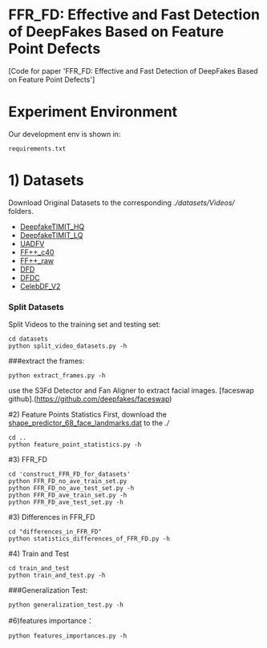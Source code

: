 # FFR_FD: Effective and Fast Detection of DeepFakes Based on Feature Point Defects

[Code for paper 'FFR_FD: Effective and Fast Detection of DeepFakes Based on Feature Point Defects']



#   Experiment Environment
Our development env is shown in:
```
requirements.txt
```


# 1) Datasets
Download Original Datasets to the corresponding *./datasets/Videos/* folders.
* [DeepfakeTIMIT_HQ](https://www.idiap.ch/dataset/deepfaketimit) 
* [DeepfakeTIMIT_LQ](https://www.idiap.ch/dataset/deepfaketimit) 
* [UADFV](https://github.com/danmohaha/WIFS2018_In_Ictu_Oculi) 
* [FF++_c40](https://github.com/ondyari/FaceForensics) 
* [FF++_raw](https://github.com/ondyari/FaceForensics) 
* [DFD](https://ai.googleblog.com/2019/09/contributing-data-to-deepfake-detection.html) 
* [DFDC](https://www.kaggle.com/c/deepfake-detection-challenge) 
* [CelebDF_V2](https://github.com/danmohaha/celeb-deepfakeforensics) 

### Split Datasets
Split Videos to the training set and testing set:
```
cd datasets
python split_video_datasets.py -h
```

###extract the frames:
```
python extract_frames.py -h
```

use the S3Fd Detector and Fan Aligner to extract facial images.
[faceswap github].(https://github.com/deepfakes/faceswap) 


#2) Feature Points Statistics
First, download the [shape_predictor_68_face_landmarks.dat](http://dlib.net/files/shape_predictor_68_face_landmarks.dat.bz2)
to the *./*

```
cd ..
python feature_point_statistics.py -h
```


#3) FFR_FD

```
cd 'construct_FFR_FD_for_datasets'
python FFR_FD_no_ave_train_set.py
python FFR_FD_no_ave_test_set.py -h
python FFR_FD_ave_train_set.py -h
python FFR_FD_ave_test_set.py -h 
```


#3) Differences in FFR_FD
```
cd "differences_in_FFR_FD"
python statistics_differences_of_FFR_FD.py -h
```


#4) Train and Test
```
cd train_and_test
python train_and_test.py -h
```

###Generalization Test:
```
python generalization_test.py -h
```

#6)features importance：
```
python features_importances.py -h
```

